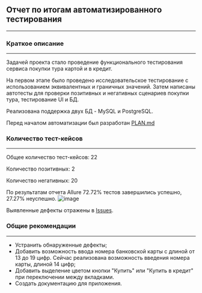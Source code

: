 ## Отчет по итогам автоматизированного тестирования ##
___
### Краткое описание ###
___
Задачей проекта стало проведение функционального тестирования сервиса покупки тура картой и в кредит.

На первом этапе было проведено исследовательское тестирование с использованием эквивалентных и граничных значений.
Затем написаны автотесты для проверки позитивных и негативных сценариев покупки тура, тестирование UI и БД.

Реализована поддержка двух БД - MySQL и PostgreSQL.

Перед началом автоматизации был разработан [PLAN.md](https://github.com/AlexeyPotapenko/Diplom/blob/master/Plan.md)

### Количество тест-кейсов ###
___
Общее количество тест-кейсов: 22

Количество позитивных: 2

Количество негативных: 20

По результатам отчета Allure 72.72% тестов завершились успешно, 27.27% неуспешно.
![image](https://user-images.githubusercontent.com/83823418/151669450-b9bcec26-b9f1-412b-9417-daf904b7551f.png)




Выявленные дефекты отражены в [Issues](https://github.com/AlexeyPotapenko/Diplom/issues).

### Общие рекомендации ###
___
- Устранить обнаруженные дефекты;
- Добавить возможность ввода номера банковской карты с длиной от 13 до 19 цифр. Сейчас реализована возможность введения номера карты, длиной 14 цифр;
- Добавить выделение цветом кнопки "Купить" или "Купить в кредит" при переключении между вкладками. 
- Создать документацию для приложения.
